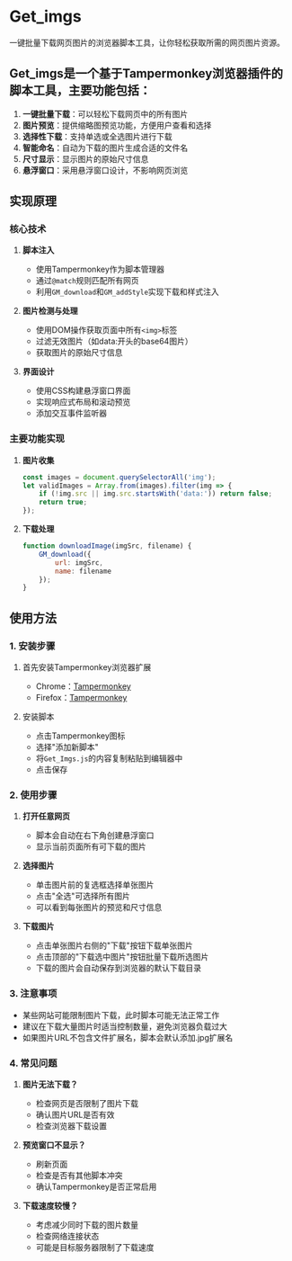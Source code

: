 # Get_imgs  
一键批量下载网页图片的浏览器脚本工具，让你轻松获取所需的网页图片资源。



## Get_imgs是一个基于Tampermonkey浏览器插件的脚本工具，主要功能包括：

1. **一键批量下载**：可以轻松下载网页中的所有图片
2. **图片预览**：提供缩略图预览功能，方便用户查看和选择
3. **选择性下载**：支持单选或全选图片进行下载
4. **智能命名**：自动为下载的图片生成合适的文件名
5. **尺寸显示**：显示图片的原始尺寸信息
6. **悬浮窗口**：采用悬浮窗口设计，不影响网页浏览

## 实现原理

### 核心技术

1. **脚本注入**
   - 使用Tampermonkey作为脚本管理器
   - 通过`@match`规则匹配所有网页
   - 利用`GM_download`和`GM_addStyle`实现下载和样式注入

2. **图片检测与处理**
   - 使用DOM操作获取页面中所有`<img>`标签
   - 过滤无效图片（如data:开头的base64图片）
   - 获取图片的原始尺寸信息

3. **界面设计**
   - 使用CSS构建悬浮窗口界面
   - 实现响应式布局和滚动预览
   - 添加交互事件监听器

### 主要功能实现

1. **图片收集**
   ```javascript
   const images = document.querySelectorAll('img');
   let validImages = Array.from(images).filter(img => {
       if (!img.src || img.src.startsWith('data:')) return false;
       return true;
   });
   ```

2. **下载处理**
   ```javascript
   function downloadImage(imgSrc, filename) {
       GM_download({
           url: imgSrc,
           name: filename
       });
   }
   ```

## 使用方法

### 1. 安装步骤

1. 首先安装Tampermonkey浏览器扩展
   - Chrome：[Tampermonkey](https://chrome.google.com/webstore/detail/tampermonkey/dhdgffkkebhmkfjojejmpbldmpobfkfo)
   - Firefox：[Tampermonkey](https://addons.mozilla.org/en-US/firefox/addon/tampermonkey/)

2. 安装脚本
   - 点击Tampermonkey图标
   - 选择"添加新脚本"
   - 将`Get_Imgs.js`的内容复制粘贴到编辑器中
   - 点击保存

### 2. 使用步骤

1. **打开任意网页**
   - 脚本会自动在右下角创建悬浮窗口
   - 显示当前页面所有可下载的图片

2. **选择图片**
   - 单击图片前的复选框选择单张图片
   - 点击"全选"可选择所有图片
   - 可以看到每张图片的预览和尺寸信息

3. **下载图片**
   - 点击单张图片右侧的"下载"按钮下载单张图片
   - 点击顶部的"下载选中图片"按钮批量下载所选图片
   - 下载的图片会自动保存到浏览器的默认下载目录

### 3. 注意事项

- 某些网站可能限制图片下载，此时脚本可能无法正常工作
- 建议在下载大量图片时适当控制数量，避免浏览器负载过大
- 如果图片URL不包含文件扩展名，脚本会默认添加.jpg扩展名

### 4. 常见问题

1. **图片无法下载？**
   - 检查网页是否限制了图片下载
   - 确认图片URL是否有效
   - 检查浏览器下载设置

2. **预览窗口不显示？**
   - 刷新页面
   - 检查是否有其他脚本冲突
   - 确认Tampermonkey是否正常启用

3. **下载速度较慢？**
   - 考虑减少同时下载的图片数量
   - 检查网络连接状态
   - 可能是目标服务器限制了下载速度
